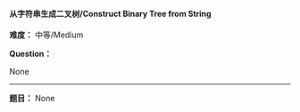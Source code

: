 #### 从字符串生成二叉树/Construct Binary Tree from String
**难度：** 中等/Medium

**Question：** 

None

------

**题目：** 
None
